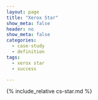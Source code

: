 ```yaml
---
layout: page
title: "Xerox Star"
show_meta: false
header: no
show_meta: false
categories:
  - case-study
  - definition
tags:
  - xerox star
  - success

---
```


{% include_relative cs-star.md %}
